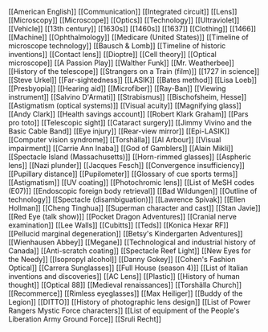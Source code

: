 [[American English]]
[[Communication]]
[[Integrated circuit]]
[[Lens]]
[[Microscopy]]
[[Microscope]]
[[Optics]]
[[Technology]]
[[Ultraviolet]]
[[Vehicle]]
[[13th century]]
[[1630s]]
[[1460s]]
[[1637]]
[[Clothing]]
[[1466]]
[[Machine]]
[[Ophthalmology]]
[[Medicare (United States)]]
[[Timeline of microscope technology]]
[[Bausch & Lomb]]
[[Timeline of historic inventions]]
[[Contact lens]]
[[Dioptre]]
[[Cell theory]]
[[Optical microscope]]
[[A Passion Play]]
[[Walther Funk]]
[[Mr. Weatherbee]]
[[History of the telescope]]
[[Strangers on a Train (film)]]
[[1727 in science]]
[[Steve Urkel]]
[[Far-sightedness]]
[[LASIK]]
[[Bates method]]
[[Lisa Loeb]]
[[Presbyopia]]
[[Hearing aid]]
[[Microfiber]]
[[Ray-Ban]]
[[Viewing instrument]]
[[Salvino D'Armati]]
[[Strabismus]]
[[Bischofsheim, Hesse]]
[[Astigmatism (optical systems)]]
[[Visual acuity]]
[[Magnifying glass]]
[[Andy Clark]]
[[Health savings account]]
[[Robert Klark Graham]]
[[Pars pro toto]]
[[Telescopic sight]]
[[Cataract surgery]]
[[Jimmy Vivino and the Basic Cable Band]]
[[Eye injury]]
[[Rear-view mirror]]
[[Epi-LASIK]]
[[Computer vision syndrome]]
[[Torshälla]]
[[Al Arbour]]
[[Visual impairment]]
[[Carrie Ann Inaba]]
[[God of Gamblers]]
[[Alain Mikli]]
[[Spectacle Island (Massachusetts)]]
[[Horn-rimmed glasses]]
[[Aspheric lens]]
[[Nazi plunder]]
[[Jacques Fesch]]
[[Convergence insufficiency]]
[[Pupillary distance]]
[[Pupilometer]]
[[Glossary of cue sports terms]]
[[Astigmatism]]
[[UV coating]]
[[Photochromic lens]]
[[List of MeSH codes (E07)]]
[[Endoscopic foreign body retrieval]]
[[Bad Wildungen]]
[[Outline of technology]]
[[Spectacle (disambiguation)]]
[[Lawrence Spivak]]
[[Ellen Hollman]]
[[Cheng Tinghua]]
[[Superman character and cast]]
[[Stan Javie]]
[[Red Eye (talk show)]]
[[Pocket Dragon Adventures]]
[[Cranial nerve examination]]
[[Lee Walls]]
[[Cubitts]]
[[Teds]]
[[Konica Hexar RF]]
[[Pellucid marginal degeneration]]
[[Betsy's Kindergarten Adventures]]
[[Wienhausen Abbey]]
[[Megane]]
[[Technological and industrial history of Canada]]
[[Anti-scratch coating]]
[[Spectacle Reef Light]]
[[New Eyes for the Needy]]
[[Isopropyl alcohol]]
[[Danny Gokey]]
[[Cohen's Fashion Optical]]
[[Carrera Sunglasses]]
[[Full House (season 4)]]
[[List of Italian inventions and discoveries]]
[[AC Lens]]
[[Plastic]]
[[History of human thought]]
[[Optical 88]]
[[Medieval renaissances]]
[[Torshälla Church]]
[[Recommerce]]
[[Rimless eyeglasses]]
[[Max Heiliger]]
[[Buddy of the Legion]]
[[DITTO]]
[[History of photographic lens design]]
[[List of Power Rangers Mystic Force characters]]
[[List of equipment of the People's Liberation Army Ground Force]]
[[Sruli Recht]]
